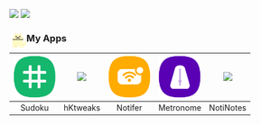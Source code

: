 [![](https://github-readme-stats.vercel.app/api?username=Yanndroid&bg_color=ffffff00&text_color=888888&hide_border=true)](https://github.com/anuraghazra/github-readme-stats) [![](https://github-readme-stats.vercel.app/api/top-langs/?username=Yanndroid&layout=compact&bg_color=ffffff00&text_color=888888&hide_border=true)](https://github.com/anuraghazra/github-readme-stats)

### <img align="left" loading="lazy" src="https://github.com/Yanndroid/Yanndroid/blob/master/cats.gif" height="30" /> My Apps
[<img src="https://github.com/Yanndroid/Sudoku/blob/master/readme-res/icon.png" height="75"/>](https://github.com/Yanndroid/Sudoku) | [<img src="https://github.com/Yanndroid/hKtweaks-OneUI/blob/master/readme-res/icon.png" height="75"/>](https://github.com/Yanndroid/hKtweaks-OneUI) | [<img src="https://github.com/Yanndroid/Notifer/blob/master/readme-res/icon.png" height="75"/>](https://github.com/Yanndroid/Notifer) | [<img src="https://github.com/Yanndroid/Metronome/blob/master/readme-res/icon.png" height="75"/>](https://github.com/Yanndroid/Metronome) | [<img src="https://github.com/Yanndroid/NotiNotes/blob/master/readme-res/icon.png" height="75"/>](https://github.com/Yanndroid/NotiNotes) 
|:-:|:-:|:-:|:-:|:-:|
Sudoku | hKtweaks | Notifer | Metronome | NotiNotes

